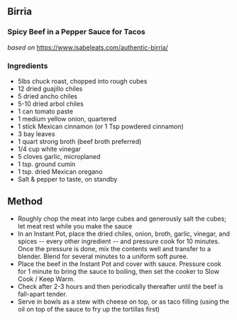## Birria 
### Spicy Beef in a Pepper Sauce for Tacos 
_based on_ https://www.isabeleats.com/authentic-birria/ 

### Ingredients 

- 5lbs chuck roast, chopped into rough cubes
- 12 dried guajillo chiles
- 5 dried ancho chiles
- 5-10 dried arbol chiles
- 1 can tomato paste
- 1 medium yellow onion, quartered 
- 1 stick Mexican cinnamon (or 1 Tsp powdered cinnamon)
- 3 bay leaves
- 1 quart strong broth (beef broth preferred)
- 1/4 cup white vinegar 
- 5 cloves garlic, microplaned
- 1 tsp. ground cumin
- 1 tsp. dried Mexican oregano
- Salt & pepper to taste, on standby 
  
## Method 

- Roughly chop the meat into large cubes and generously salt the cubes; let meat rest while you make the sauce  
- In an Instant Pot, place the dried chiles, onion, broth, garlic, vinegar, and spices -- every other ingredient -- and pressure cook for 10 minutes. Once the pressure is done, mix the contents well and transfer to a blender. Blend for several minutes to a uniform soft puree.
- Place the beef in the Instant Pot and cover with sauce. Pressure cook for 1 minute to bring the sauce to boiling, then set the cooker to Slow Cook / Keep Warm.
- Check after 2-3 hours and then periodically thereafter until the beef is fall-apart tender.
- Serve in bowls as a stew with cheese on top, or as taco filling (using the oil on top of the sauce to fry up the tortillas first)

